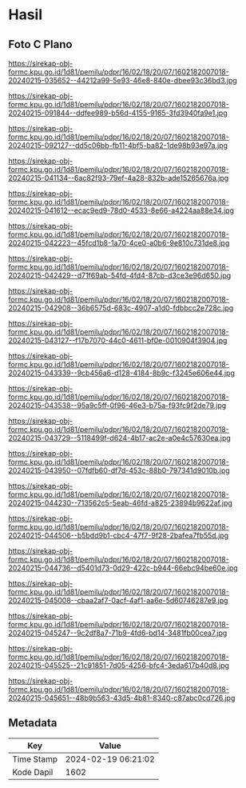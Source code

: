 # Hasil

## Foto C Plano

https://sirekap-obj-formc.kpu.go.id/1d81/pemilu/pdpr/16/02/18/20/07/1602182007018-20240215-035652--44212a99-5e93-46e8-840e-dbee93c36bd3.jpg

https://sirekap-obj-formc.kpu.go.id/1d81/pemilu/pdpr/16/02/18/20/07/1602182007018-20240215-091844--ddfee989-b56d-4155-9165-3fd3940fa9e1.jpg

https://sirekap-obj-formc.kpu.go.id/1d81/pemilu/pdpr/16/02/18/20/07/1602182007018-20240215-092127--dd5c06bb-fb11-4bf5-ba82-1de98b93e97a.jpg

https://sirekap-obj-formc.kpu.go.id/1d81/pemilu/pdpr/16/02/18/20/07/1602182007018-20240215-041134--6ac82f93-79ef-4a28-832b-ade15265676a.jpg

https://sirekap-obj-formc.kpu.go.id/1d81/pemilu/pdpr/16/02/18/20/07/1602182007018-20240215-041612--ecac9ed9-78d0-4533-8e66-a4224aa88e34.jpg

https://sirekap-obj-formc.kpu.go.id/1d81/pemilu/pdpr/16/02/18/20/07/1602182007018-20240215-042223--45fcd1b8-1a70-4ce0-a0b6-9e810c731de8.jpg

https://sirekap-obj-formc.kpu.go.id/1d81/pemilu/pdpr/16/02/18/20/07/1602182007018-20240215-042429--d71f69ab-54fd-4fd4-87cb-d3ce3e96d650.jpg

https://sirekap-obj-formc.kpu.go.id/1d81/pemilu/pdpr/16/02/18/20/07/1602182007018-20240215-042908--36b6575d-683c-4907-a1d0-fdbbcc2e728c.jpg

https://sirekap-obj-formc.kpu.go.id/1d81/pemilu/pdpr/16/02/18/20/07/1602182007018-20240215-043127--f17b7070-44c0-4611-bf0e-0010904f3904.jpg

https://sirekap-obj-formc.kpu.go.id/1d81/pemilu/pdpr/16/02/18/20/07/1602182007018-20240215-043339--9cb456a6-d128-4184-8b9c-f3245e606e44.jpg

https://sirekap-obj-formc.kpu.go.id/1d81/pemilu/pdpr/16/02/18/20/07/1602182007018-20240215-043538--95a9c5ff-0f96-46e3-b75a-f93fc9f2de79.jpg

https://sirekap-obj-formc.kpu.go.id/1d81/pemilu/pdpr/16/02/18/20/07/1602182007018-20240215-043729--5118499f-d624-4b17-ac2e-a0e4c57630ea.jpg

https://sirekap-obj-formc.kpu.go.id/1d81/pemilu/pdpr/16/02/18/20/07/1602182007018-20240215-043950--07fdfb60-df7d-453c-88b0-797341d9010b.jpg

https://sirekap-obj-formc.kpu.go.id/1d81/pemilu/pdpr/16/02/18/20/07/1602182007018-20240215-044230--713562c5-5eab-46fd-a825-23894b9622af.jpg

https://sirekap-obj-formc.kpu.go.id/1d81/pemilu/pdpr/16/02/18/20/07/1602182007018-20240215-044506--b5bdd9b1-cbc4-47f7-9f28-2bafea7fb55d.jpg

https://sirekap-obj-formc.kpu.go.id/1d81/pemilu/pdpr/16/02/18/20/07/1602182007018-20240215-044736--d5401d73-0d29-422c-b944-66ebc94be60e.jpg

https://sirekap-obj-formc.kpu.go.id/1d81/pemilu/pdpr/16/02/18/20/07/1602182007018-20240215-045008--cbaa2af7-0acf-4af1-aa6e-5d60746287e9.jpg

https://sirekap-obj-formc.kpu.go.id/1d81/pemilu/pdpr/16/02/18/20/07/1602182007018-20240215-045247--9c2df8a7-71b9-4fd6-bd14-3481fb00cea7.jpg

https://sirekap-obj-formc.kpu.go.id/1d81/pemilu/pdpr/16/02/18/20/07/1602182007018-20240215-045525--21c91851-7d05-4256-bfc4-3eda617b40d8.jpg

https://sirekap-obj-formc.kpu.go.id/1d81/pemilu/pdpr/16/02/18/20/07/1602182007018-20240215-045651--48b9b563-43d5-4b81-8340-c87abc0cd726.jpg


## Metadata

| Key        | Value               |
| ---------- | ------------------- |
| Time Stamp | 2024-02-19 06:21:02 |
| Kode Dapil | 1602                |




